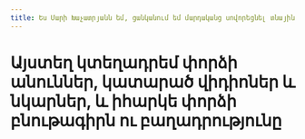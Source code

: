 ```yaml
---
title: Ես Մարի Խաչատրյանն եմ, ցանկանում եմ մարդականց սովորեցնել տնային պայմաններում կա
---
```


# Այստեղ կտեղադրեմ փորձի անուններ, կատարած վիդիոներ և նկարներ, և իհարկե փորձի բնութագիրն ու բաղադրությունը 




